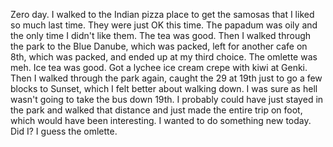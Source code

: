 Zero day. I walked to the Indian pizza place to get the samosas that I liked so much last time. They were just OK this time. The papadum was oily and the only time I didn't like them. The tea was good. Then I walked through the park to the Blue Danube, which was packed, left for another cafe on 8th, which was packed, and ended up at my third choice. The omlette was meh. Ice tea was good. Got a lychee ice cream crepe with kiwi at Genki. Then I walked through the park again, caught the 29 at 19th just to go a few blocks to Sunset, which I felt better about walking down. I was sure as hell wasn't going to take the bus down 19th. I probably could have just stayed in the park and walked that distance and just made the entire trip on foot, which would have been interesting. I wanted to do something new today. Did I? I guess the omlette.
